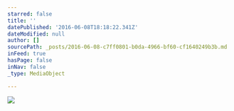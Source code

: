 ```yaml
---
starred: false
title: ''
datePublished: '2016-06-08T18:18:22.341Z'
dateModified: null
author: []
sourcePath: _posts/2016-06-08-c7ff0801-b0da-4966-bf60-cf1640249b3b.md
inFeed: true
hasPage: false
inNav: false
_type: MediaObject

---
```

![](https://the-grid-user-content.s3-us-west-2.amazonaws.com/fc1f9364-fb75-4780-8394-4fc329487322.jpg)